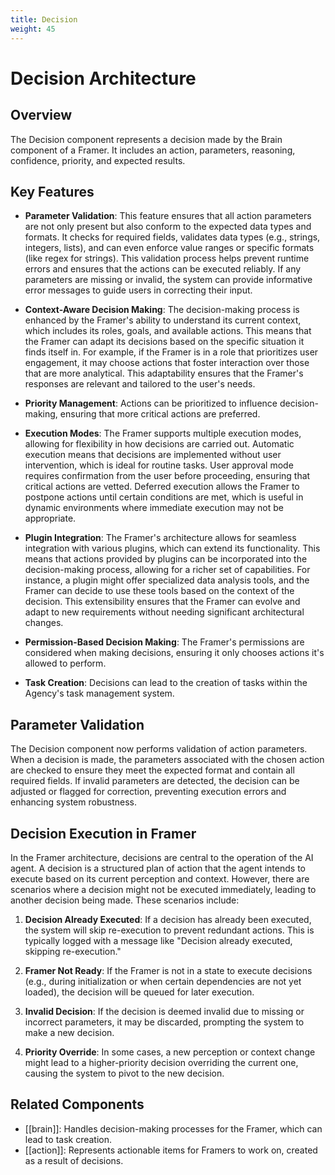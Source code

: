 ```yaml
---
title: Decision
weight: 45
---
```


# Decision Architecture

## Overview

The Decision component represents a decision made by the Brain component of a Framer. It includes an action, parameters, reasoning, confidence, priority, and expected results.

## Key Features

- **Parameter Validation**: This feature ensures that all action parameters are not only present but also conform to the expected data types and formats. It checks for required fields, validates data types (e.g., strings, integers, lists), and can even enforce value ranges or specific formats (like regex for strings). This validation process helps prevent runtime errors and ensures that the actions can be executed reliably. If any parameters are missing or invalid, the system can provide informative error messages to guide users in correcting their input.
  
- **Context-Aware Decision Making**: The decision-making process is enhanced by the Framer's ability to understand its current context, which includes its roles, goals, and available actions. This means that the Framer can adapt its decisions based on the specific situation it finds itself in. For example, if the Framer is in a role that prioritizes user engagement, it may choose actions that foster interaction over those that are more analytical. This adaptability ensures that the Framer's responses are relevant and tailored to the user's needs.

- **Priority Management**: Actions can be prioritized to influence decision-making, ensuring that more critical actions are preferred.

- **Execution Modes**: The Framer supports multiple execution modes, allowing for flexibility in how decisions are carried out. Automatic execution means that decisions are implemented without user intervention, which is ideal for routine tasks. User approval mode requires confirmation from the user before proceeding, ensuring that critical actions are vetted. Deferred execution allows the Framer to postpone actions until certain conditions are met, which is useful in dynamic environments where immediate execution may not be appropriate.

- **Plugin Integration**: The Framer's architecture allows for seamless integration with various plugins, which can extend its functionality. This means that actions provided by plugins can be incorporated into the decision-making process, allowing for a richer set of capabilities. For instance, a plugin might offer specialized data analysis tools, and the Framer can decide to use these tools based on the context of the decision. This extensibility ensures that the Framer can evolve and adapt to new requirements without needing significant architectural changes.

- **Permission-Based Decision Making**: The Framer's permissions are considered when making decisions, ensuring it only chooses actions it's allowed to perform.

- **Task Creation**: Decisions can lead to the creation of tasks within the Agency's task management system.

## Parameter Validation

The Decision component now performs validation of action parameters. When a decision is made, the parameters associated with the chosen action are checked to ensure they meet the expected format and contain all required fields. If invalid parameters are detected, the decision can be adjusted or flagged for correction, preventing execution errors and enhancing system robustness.

## Decision Execution in Framer

In the Framer architecture, decisions are central to the operation of the AI agent. A decision is a structured plan of action that the agent intends to execute based on its current perception and context. However, there are scenarios where a decision might not be executed immediately, leading to another decision being made. These scenarios include:

1. **Decision Already Executed**: If a decision has already been executed, the system will skip re-execution to prevent redundant actions. This is typically logged with a message like "Decision already executed, skipping re-execution."

2. **Framer Not Ready**: If the Framer is not in a state to execute decisions (e.g., during initialization or when certain dependencies are not yet loaded), the decision will be queued for later execution.

3. **Invalid Decision**: If the decision is deemed invalid due to missing or incorrect parameters, it may be discarded, prompting the system to make a new decision.

4. **Priority Override**: In some cases, a new perception or context change might lead to a higher-priority decision overriding the current one, causing the system to pivot to the new decision.

## Related Components

- [[brain]]: Handles decision-making processes for the Framer, which can lead to task creation.
- [[action]]: Represents actionable items for Framers to work on, created as a result of decisions.
